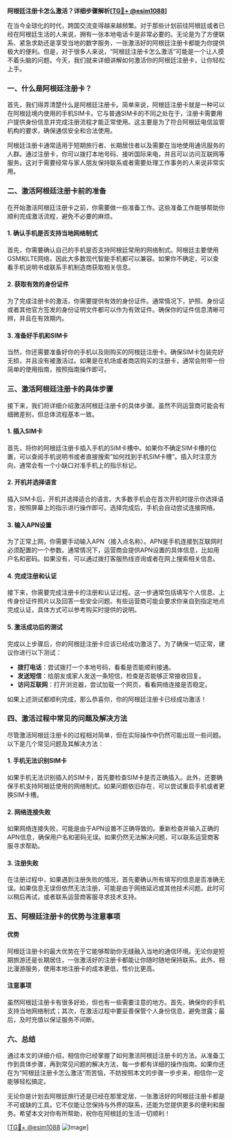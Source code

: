**阿根廷注册卡怎么激活？详细步骤解析[[TG💪+ @esim1088](https://t.me/s/esim1088)]**

在当今全球化的时代，跨国交流变得越来越频繁。对于那些计划前往阿根廷或者已经在阿根廷生活的人来说，拥有一张本地电话卡是非常必要的。无论是为了方便联系、紧急求助还是享受当地的数字服务，一张激活好的阿根廷注册卡都能为你提供极大的便利。但是，对于很多人来说，“阿根廷注册卡怎么激活”可能是一个让人摸不着头脑的问题。今天，我们就来详细讲解如何激活你的阿根廷注册卡，让你轻松上手。

### 一、什么是阿根廷注册卡？

首先，我们得弄清楚什么是阿根廷注册卡。简单来说，阿根廷注册卡就是一种可以在阿根廷境内使用的手机SIM卡。它与普通SIM卡的不同之处在于，注册卡需要用户提供身份信息并完成注册流程才能正常使用。这主要是为了符合阿根廷电信监管机构的要求，确保通信安全和合法使用。

阿根廷注册卡通常适用于短期旅行者、长期居住者以及需要在当地使用通讯服务的人群。通过注册卡，你可以拨打本地号码、接听国际来电，并且可以访问互联网等服务。这对于需要经常与家人朋友保持联系或者需要处理工作事务的人来说非常实用。

### 二、激活阿根廷注册卡前的准备

在开始激活阿根廷注册卡之前，你需要做一些准备工作。这些准备工作能够帮助你顺利完成激活流程，避免不必要的麻烦。

#### 1. 确认手机是否支持当地网络制式

首先，你需要确认自己的手机是否支持阿根廷常用的网络制式。阿根廷主要使用GSM和LTE网络，因此大多数现代智能手机都可以兼容。如果你不确定，可以查看手机说明书或联系手机制造商获取相关信息。

#### 2. 获取有效的身份证件

为了完成注册卡的激活，你需要提供有效的身份证件。通常情况下，护照、身份证或者其他官方签发的身份证明文件都可以作为有效证件。确保你的证件信息清晰可辨，并且在有效期内。

#### 3. 准备好手机和SIM卡

当然，你还需要准备好你的手机以及刚购买的阿根廷注册卡。确保SIM卡包装完好无损，并且没有被激活过。如果是在机场或者商店购买的注册卡，通常会附带一份简单的使用指南，按照指南操作即可。

### 三、激活阿根廷注册卡的具体步骤

接下来，我们将详细介绍激活阿根廷注册卡的具体步骤。虽然不同运营商可能会有细微差别，但总体流程基本一致。

#### 1. 插入SIM卡

首先，将你的阿根廷注册卡插入手机的SIM卡槽中。如果你不确定SIM卡槽的位置，可以查阅手机说明书或者直接搜索“如何找到手机SIM卡槽”。插入时注意方向，通常会有一个小缺口对准手机上的指示标记。

#### 2. 开机并选择语言

插入SIM卡后，开机并选择适合的语言。大多数手机会在首次开机时提示你选择语言，按照屏幕上的指示进行操作即可。选择完成后，手机会自动尝试连接网络。

#### 3. 输入APN设置

为了正常上网，你需要手动输入APN（接入点名称）。APN是手机连接到互联网时必须配置的一个参数。通常情况下，运营商会提供APN设置的具体信息，比如用户名和密码。如果没有，可以通过拨打客服热线咨询或者在网上搜索相关信息。

#### 4. 完成注册和认证

接下来，你需要完成注册卡的注册和认证过程。这一步通常包括填写个人信息、上传身份证件照片以及回答一些安全问题。有些运营商可能会要求你亲自到指定地点完成认证，具体方式可以参考购买时提供的说明。

#### 5. 激活成功后的测试

完成以上步骤后，你的阿根廷注册卡应该已经成功激活了。为了确保一切正常，建议你进行以下测试：

- **拨打电话**：尝试拨打一个本地号码，看看是否能顺利接通。
- **发送短信**：给朋友或家人发送一条短信，检查是否能够正常接收回复。
- **访问互联网**：打开浏览器，尝试加载一个网页，看看网络连接是否稳定。

如果上述测试都顺利完成，那么恭喜你，你的阿根廷注册卡已经成功激活！

### 四、激活过程中常见的问题及解决方法

尽管激活阿根廷注册卡的过程相对简单，但在实际操作中仍然可能出现一些问题。以下是几个常见问题及其解决方法：

#### 1. 手机无法识别SIM卡

如果手机无法识别插入的SIM卡，首先要检查SIM卡是否正确插入。此外，还要确保手机支持阿根廷使用的网络制式。如果问题依旧存在，可以尝试重启手机或者更换SIM卡槽。

#### 2. 网络连接失败

如果网络连接失败，可能是由于APN设置不正确导致的。重新检查并输入正确的APN信息，确保用户名和密码无误。如果仍然无法解决问题，可以联系运营商客服寻求帮助。

#### 3. 注册失败

在注册过程中，如果遇到注册失败的情况，首先要确认所有填写的信息是否准确无误。如果信息无误但依然无法注册，可能是由于网络延迟或其他技术问题。此时可以稍后再试，或者联系运营商客服寻求技术支持。

### 五、阿根廷注册卡的优势与注意事项

#### 优势

阿根廷注册卡的最大优势在于它能够帮助你无缝融入当地的通信环境。无论你是短期旅游还是长期居住，一张激活好的注册卡都能让你随时随地保持联系。此外，相比漫游服务，使用本地注册卡的成本更低，性价比更高。

#### 注意事项

虽然阿根廷注册卡有很多好处，但也有一些需要注意的地方。首先，确保你的手机支持当地网络制式；其次，在激活过程中要妥善保管个人身份信息，避免泄露；最后，及时充值以保证服务不间断。

### 六、总结

通过本文的详细介绍，相信你已经掌握了如何激活阿根廷注册卡的方法。从准备工作到具体步骤，再到常见问题的解决方法，每一步都有详细的操作指南。如果你还在为“阿根廷注册卡怎么激活”而苦恼，不妨按照本文的步骤一步步来，相信你一定能够轻松搞定。

无论你是计划去阿根廷旅行还是已经在那里定居，一张激活好的阿根廷注册卡都是不可或缺的工具。它不仅能让您保持与外界的联系，还能为您提供更多的便利和服务。希望本文对你有所帮助，祝你在阿根廷的生活一切顺利！

[[TG💪+ @esim1088](https://t.me/s/esim1088) ![Image](https://i.postimg.cc/4NQfJmqS/Snipaste-2025-05-13-00-14-12.png)]